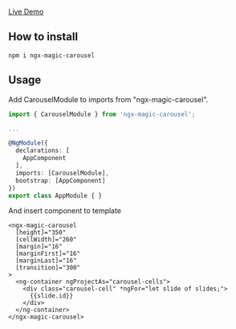 [Live Demo](https://stackblitz.com/edit/angular-ivy-5gg843?file=src/app/app.component.html)

## How to install

```
npm i ngx-magic-carousel
```


## Usage

Add CarouselModule to imports from "ngx-magic-carousel".
```typescript
import { CarouselModule } from 'ngx-magic-carousel';

...

@NgModule({
  declarations: [
    AppComponent
  ],
  imports: [CarouselModule],
  bootstrap: [AppComponent]
})
export class AppModule { }
```

And insert component to template
```angular2html
<ngx-magic-carousel
  [height]="350"
  [cellWidth]="260"
  [margin]="16"
  [marginFirst]="16"
  [marginLast]="16"
  [transition]="300"
>
  <ng-container ngProjectAs="carousel-cells">
    <div class="carousel-cell" *ngFor="let slide of slides;">
      {{slide.id}}
    </div>
  </ng-container>
</ngx-magic-carousel>
```
